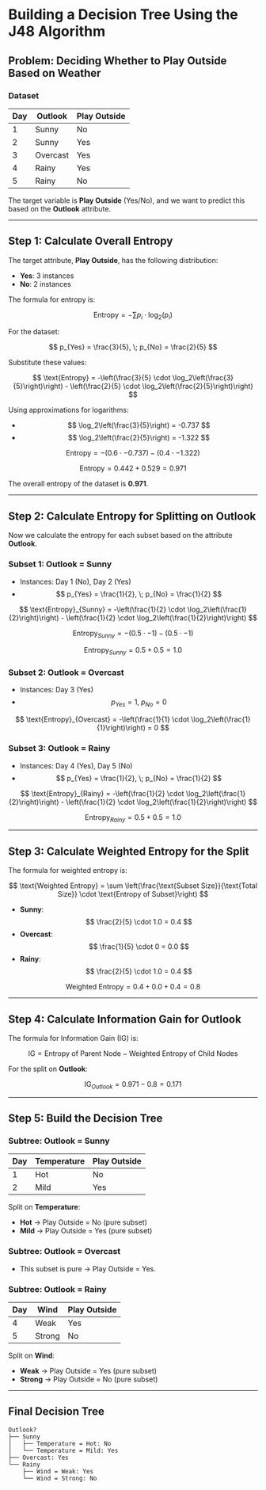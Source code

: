 # Building a Decision Tree Using the J48 Algorithm

## Problem: Deciding Whether to Play Outside Based on Weather

### Dataset
| **Day** | **Outlook** | **Play Outside** |
|---------|-------------|------------------|
| 1       | Sunny       | No               |
| 2       | Sunny       | Yes              |
| 3       | Overcast    | Yes              |
| 4       | Rainy       | Yes              |
| 5       | Rainy       | No               |

The target variable is **Play Outside** (Yes/No), and we want to predict this based on the **Outlook** attribute.

---

## Step 1: Calculate Overall Entropy

The target attribute, **Play Outside**, has the following distribution:
- **Yes**: 3 instances
- **No**: 2 instances

The formula for entropy is:

$$
\text{Entropy} = -\sum p_i \cdot \log_2(p_i)
$$

For the dataset:

$$
p_{Yes} = \frac{3}{5}, \; p_{No} = \frac{2}{5}
$$

Substitute these values:

$$
\text{Entropy} = -\left(\frac{3}{5} \cdot \log_2\left(\frac{3}{5}\right)\right) - \left(\frac{2}{5} \cdot \log_2\left(\frac{2}{5}\right)\right)
$$

Using approximations for logarithms:
- $$ \log_2\left(\frac{3}{5}\right) = -0.737 $$
- $$ \log_2\left(\frac{2}{5}\right) = -1.322 $$

$$
\text{Entropy} = -\left(0.6 \cdot -0.737\right) - \left(0.4 \cdot -1.322\right)
$$

$$
\text{Entropy} = 0.442 + 0.529 = 0.971
$$

The overall entropy of the dataset is **0.971**.

---

## Step 2: Calculate Entropy for Splitting on **Outlook**

Now we calculate the entropy for each subset based on the attribute **Outlook**.

### Subset 1: Outlook = Sunny
- Instances: Day 1 (No), Day 2 (Yes)
- $$ p_{Yes} = \frac{1}{2}, \; p_{No} = \frac{1}{2} $$

$$
\text{Entropy}_{Sunny} = -\left(\frac{1}{2} \cdot \log_2\left(\frac{1}{2}\right)\right) - \left(\frac{1}{2} \cdot \log_2\left(\frac{1}{2}\right)\right)
$$

$$
\text{Entropy}_{Sunny} = -\left(0.5 \cdot -1\right) - \left(0.5 \cdot -1\right)
$$

$$
\text{Entropy}_{Sunny} = 0.5 + 0.5 = 1.0
$$

### Subset 2: Outlook = Overcast
- Instances: Day 3 (Yes)
- $$ p_{Yes} = 1, \; p_{No} = 0 $$

$$
\text{Entropy}_{Overcast} = -\left(\frac{1}{1} \cdot \log_2\left(\frac{1}{1}\right)\right) = 0
$$

### Subset 3: Outlook = Rainy
- Instances: Day 4 (Yes), Day 5 (No)
- $$ p_{Yes} = \frac{1}{2}, \; p_{No} = \frac{1}{2} $$

$$
\text{Entropy}_{Rainy} = -\left(\frac{1}{2} \cdot \log_2\left(\frac{1}{2}\right)\right) - \left(\frac{1}{2} \cdot \log_2\left(\frac{1}{2}\right)\right)
$$

$$
\text{Entropy}_{Rainy} = 0.5 + 0.5 = 1.0
$$

---

## Step 3: Calculate Weighted Entropy for the Split

The formula for weighted entropy is:

$$
\text{Weighted Entropy} = \sum \left(\frac{\text{Subset Size}}{\text{Total Size}} \cdot \text{Entropy of Subset}\right)
$$

- **Sunny**: $$ \frac{2}{5} \cdot 1.0 = 0.4 $$
- **Overcast**: $$ \frac{1}{5} \cdot 0 = 0.0 $$
- **Rainy**: $$ \frac{2}{5} \cdot 1.0 = 0.4 $$

$$
\text{Weighted Entropy} = 0.4 + 0.0 + 0.4 = 0.8
$$

---

## Step 4: Calculate Information Gain for **Outlook**

The formula for Information Gain (IG) is:

$$
\text{IG} = \text{Entropy of Parent Node} - \text{Weighted Entropy of Child Nodes}
$$

For the split on **Outlook**:

$$
\text{IG}_{Outlook} = 0.971 - 0.8 = 0.171
$$

---

## Step 5: Build the Decision Tree

### Subtree: **Outlook = Sunny**
| **Day** | **Temperature** | **Play Outside** |
|---------|-----------------|------------------|
| 1       | Hot             | No               |
| 2       | Mild            | Yes              |

Split on **Temperature**:
- **Hot** → Play Outside = No (pure subset)
- **Mild** → Play Outside = Yes (pure subset)

### Subtree: **Outlook = Overcast**
- This subset is pure → Play Outside = Yes.

### Subtree: **Outlook = Rainy**
| **Day** | **Wind** | **Play Outside** |
|---------|----------|------------------|
| 4       | Weak     | Yes              |
| 5       | Strong   | No               |

Split on **Wind**:
- **Weak** → Play Outside = Yes (pure subset)
- **Strong** → Play Outside = No (pure subset)

---

## Final Decision Tree
```
Outlook?
├── Sunny
│   ├── Temperature = Hot: No
│   └── Temperature = Mild: Yes
├── Overcast: Yes
└── Rainy
    ├── Wind = Weak: Yes
    └── Wind = Strong: No
```
